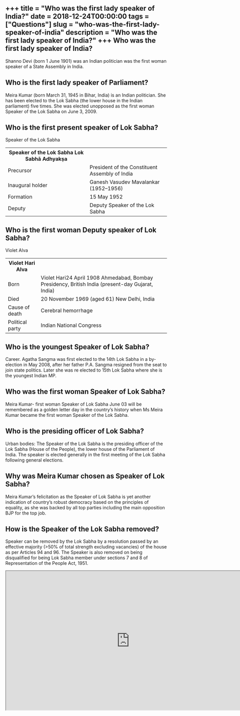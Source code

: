 +++
title = "Who was the first lady speaker of India?"
date = 2018-12-24T00:00:00
tags = ["Questions"]
slug = "who-was-the-first-lady-speaker-of-india"
description = "Who was the first lady speaker of India?"
+++
Who was the first lady speaker of India?
----------------------------------------

Shanno Devi (born 1 June 1901) was an Indian politician was the first woman speaker of a State Assembly in India.

Who is the first lady speaker of Parliament?
--------------------------------------------

Meira Kumar (born March 31, 1945 in Bihar, India) is an Indian politician. She has been elected to the Lok Sabha (the lower house in the Indian parliament) five times. She was elected unopposed as the first woman Speaker of the Lok Sabha on June 3, 2009.

Who is the first present speaker of Lok Sabha?
----------------------------------------------

Speaker of the Lok Sabha

<table><tr><th>Speaker of the Lok Sabha Lok Sabhā Adhyakṣa</th></tr><tr><td>Precursor</td><td>President of the Constituent Assembly of India</td></tr><tr><td>Inaugural holder</td><td>Ganesh Vasudev Mavalankar (1952–1956)</td></tr><tr><td>Formation</td><td>15 May 1952</td></tr><tr><td>Deputy</td><td>Deputy Speaker of the Lok Sabha</td></tr></table>

Who is the first woman Deputy speaker of Lok Sabha?
---------------------------------------------------

Violet Alva

<table><tr><th>Violet Hari Alva</th></tr><tr><td>Born</td><td>Violet Hari24 April 1908 Ahmedabad, Bombay Presidency, British India (present-day Gujarat, India)</td></tr><tr><td>Died</td><td>20 November 1969 (aged 61) New Delhi, India</td></tr><tr><td>Cause of death</td><td>Cerebral hemorrhage</td></tr><tr><td>Political party</td><td>Indian National Congress</td></tr></table>

Who is the youngest Speaker of Lok Sabha?
-----------------------------------------

Career. Agatha Sangma was first elected to the 14th Lok Sabha in a by-election in May 2008, after her father P.A. Sangma resigned from the seat to join state politics. Later she was re elected to 15th Lok Sabha where she is the youngest Indian MP.

Who was the first woman Speaker of Lok Sabha?
---------------------------------------------

Meira Kumar- first woman Speaker of Lok Sabha June 03 will be remembered as a golden letter day in the country’s history when Ms Meira Kumar became the first woman Speaker of the Lok Sabha.

Who is the presiding officer of Lok Sabha?
------------------------------------------

Urban bodies: The Speaker of the Lok Sabha is the presiding officer of the Lok Sabha (House of the People), the lower house of the Parliament of India. The speaker is elected generally in the first meeting of the Lok Sabha following general elections.

Why was Meira Kumar chosen as Speaker of Lok Sabha?
---------------------------------------------------

Meira Kumar’s felicitation as the Speaker of Lok Sabha is yet another indication of country’s robust democracy based on the principles of equality, as she was backed by all top parties including the main opposition BJP for the top job.

How is the Speaker of the Lok Sabha removed?
--------------------------------------------

Speaker can be removed by the Lok Sabha by a resolution passed by an effective majority (&gt;50% of total strength excluding vacancies) of the house as per Articles 94 and 96. The Speaker is also removed on being disqualified for being Lok Sabha member under sections 7 and 8 of Representation of the People Act, 1951.

<iframe allow="accelerometer; autoplay; clipboard-write; encrypted-media; gyroscope; picture-in-picture" allowfullscreen="" class="__youtube_prefs__  epyt-is-override  no-lazyload" data-no-lazy="1" data-origheight="433" data-origwidth="770" data-skipgform_ajax_framebjll="" height="433" id="_ytid_26565" loading="lazy" src="https://www.youtube.com/embed/RgAsO-hKFFU?enablejsapi=1&autoplay=0&cc_load_policy=0&cc_lang_pref=&iv_load_policy=1&loop=0&modestbranding=0&rel=1&fs=1&playsinline=0&autohide=2&theme=dark&color=red&controls=1&" title="YouTube player" width="770"></iframe>